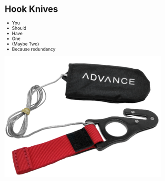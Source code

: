 # Hook Knives

- You
- Should
- Have
- One
- (Maybe Two)
- Because redundancy

![alt text](../images/advance_hook_knife.png)
